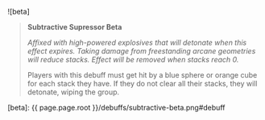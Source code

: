 ![beta]

> **Subtractive Supressor Beta**
>
> *Affixed with high-powered explosives that will detonate when this effect
> expires. Taking damage from freestanding arcane geometries will reduce stacks.
> Effect will be removed when stacks reach 0.*
>
> Players with this debuff must get hit by a blue sphere or orange cube for each
> stack they have. If they do not clear all their stacks, they will detonate,
> wiping the group.

[beta]: {{ page.page.root }}/debuffs/subtractive-beta.png#debuff
